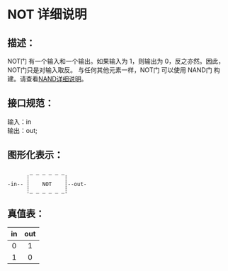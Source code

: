 # NOT 详细说明

## 描述：

NOT门 有一个输入和一个输出。如果输入为 1，则输出为 0，反之亦然。因此，NOT门只是对输入取反。
与任何其他元素一样，NOT门 可以使用 NAND门 构建。请查看[NAND详细说明](/Logic%20Circuits/Nand/NAND.md)。


## 接口规范：

输入：in  
输出：out;

## 图形化表示：

```
       _ _ _ _ _ _
      ┆           ┆
-in-- ┆    NOT    ┆--out-
      ┆_ _ _ _ _ _┆

```

## 真值表：

|  in  | out  |
| :--: | :--: |
|  0   |  1   |
|  1   |  0   |
